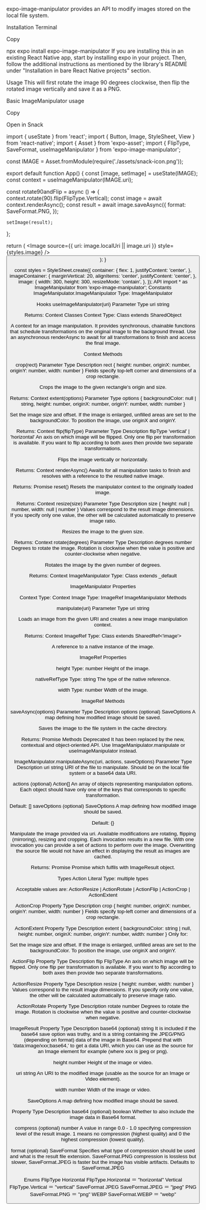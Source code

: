 expo-image-manipulator provides an API to modify images stored on the local file system.

Installation
Terminal

Copy

npx expo install expo-image-manipulator
If you are installing this in an existing React Native app, start by installing expo in your project. Then, follow the additional instructions as mentioned by the library's README under "Installation in bare React Native projects" section.

Usage
This will first rotate the image 90 degrees clockwise, then flip the rotated image vertically and save it as a PNG.

Basic ImageManipulator usage

Copy

Open in Snack

import { useState } from 'react';
import { Button, Image, StyleSheet, View } from 'react-native';
import { Asset } from 'expo-asset';
import { FlipType, SaveFormat, useImageManipulator } from 'expo-image-manipulator';

const IMAGE = Asset.fromModule(require('./assets/snack-icon.png'));

export default function App() {
const [image, setImage] = useState(IMAGE);
const context = useImageManipulator(IMAGE.uri);

const rotate90andFlip = async () => {
context.rotate(90).flip(FlipType.Vertical);
const image = await context.renderAsync();
const result = await image.saveAsync({
format: SaveFormat.PNG,
});

    setImage(result);

};

return (
<View style={styles.container}>
<View style={styles.imageContainer}>
<Image source={{ uri: image.localUri || image.uri }} style={styles.image} />
</View>
<Button title="Rotate and Flip" onPress={rotate90andFlip} />
</View>
);
}

const styles = StyleSheet.create({
container: {
flex: 1,
justifyContent: 'center',
},
imageContainer: {
marginVertical: 20,
alignItems: 'center',
justifyContent: 'center',
},
image: {
width: 300,
height: 300,
resizeMode: 'contain',
},
});
API
import \* as ImageManipulator from 'expo-image-manipulator';
Constants
ImageManipulator.ImageManipulator
Type: ImageManipulator

Hooks
useImageManipulator(uri)
Parameter Type
uri string

Returns:
Context
Classes
Context
Type: Class extends SharedObject

A context for an image manipulation. It provides synchronous, chainable functions that schedule transformations on the original image to the background thread. Use an asynchronous renderAsync to await for all transformations to finish and access the final image.

Context Methods

crop(rect)
Parameter Type Description
rect
{
height: number,
originX: number,
originY: number,
width: number
}
Fields specify top-left corner and dimensions of a crop rectangle.

Crops the image to the given rectangle's origin and size.

Returns:
Context
extent(options)
Parameter Type
options
{
backgroundColor: null | string,
height: number,
originX: number,
originY: number,
width: number
}

Set the image size and offset. If the image is enlarged, unfilled areas are set to the backgroundColor. To position the image, use originX and originY.

Returns:
Context
flip(flipType)
Parameter Type Description
flipType 'vertical' | 'horizontal'
An axis on which image will be flipped. Only one flip per transformation is available. If you want to flip according to both axes then provide two separate transformations.

Flips the image vertically or horizontally.

Returns:
Context
renderAsync()
Awaits for all manipulation tasks to finish and resolves with a reference to the resulted native image.

Returns:
Promise<ImageRef>
reset()
Resets the manipulator context to the originally loaded image.

Returns:
Context
resize(size)
Parameter Type Description
size
{
height: null | number,
width: null | number
}
Values correspond to the result image dimensions. If you specify only one value, the other will be calculated automatically to preserve image ratio.

Resizes the image to the given size.

Returns:
Context
rotate(degrees)
Parameter Type Description
degrees number
Degrees to rotate the image. Rotation is clockwise when the value is positive and counter-clockwise when negative.

Rotates the image by the given number of degrees.

Returns:
Context
ImageManipulator
Type: Class extends \_default

ImageManipulator Properties

Context
Type: Context
Image
Type: ImageRef
ImageManipulator Methods

manipulate(uri)
Parameter Type
uri string

Loads an image from the given URI and creates a new image manipulation context.

Returns:
Context
ImageRef
Type: Class extends SharedRef<'image'>

A reference to a native instance of the image.

ImageRef Properties

height
Type: number
Height of the image.

nativeRefType
Type: string
The type of the native reference.

width
Type: number
Width of the image.

ImageRef Methods

saveAsync(options)
Parameter Type Description
options
(optional)
SaveOptions
A map defining how modified image should be saved.

Saves the image to the file system in the cache directory.

Returns:
Promise<ImageResult>
Methods
Deprecated It has been replaced by the new, contextual and object-oriented API. Use ImageManipulator.manipulate or useImageManipulator instead.

ImageManipulator.manipulateAsync(uri, actions, saveOptions)
Parameter Type Description
uri string
URI of the file to manipulate. Should be on the local file system or a base64 data URI.

actions
(optional)
Action[]
An array of objects representing manipulation options. Each object should have only one of the keys that corresponds to specific transformation.

Default:
[]
saveOptions
(optional)
SaveOptions
A map defining how modified image should be saved.

Default:
{}

Manipulate the image provided via uri. Available modifications are rotating, flipping (mirroring), resizing and cropping. Each invocation results in a new file. With one invocation you can provide a set of actions to perform over the image. Overwriting the source file would not have an effect in displaying the result as images are cached.

Returns:
Promise<ImageResult>
Promise which fulfils with ImageResult object.

Types
Action
Literal Type: multiple types

Acceptable values are: ActionResize | ActionRotate | ActionFlip | ActionCrop | ActionExtent

ActionCrop
Property Type Description
crop
{
height: number,
originX: number,
originY: number,
width: number
}
Fields specify top-left corner and dimensions of a crop rectangle.

ActionExtent
Property Type Description
extent
{
backgroundColor: string | null,
height: number,
originX: number,
originY: number,
width: number
}
Only for:

Set the image size and offset. If the image is enlarged, unfilled areas are set to the backgroundColor. To position the image, use originX and originY.

ActionFlip
Property Type Description
flip FlipType
An axis on which image will be flipped. Only one flip per transformation is available. If you want to flip according to both axes then provide two separate transformations.

ActionResize
Property Type Description
resize
{
height: number,
width: number
}
Values correspond to the result image dimensions. If you specify only one value, the other will be calculated automatically to preserve image ratio.

ActionRotate
Property Type Description
rotate number
Degrees to rotate the image. Rotation is clockwise when the value is positive and counter-clockwise when negative.

ImageResult
Property Type Description
base64
(optional)
string
It is included if the base64 save option was truthy, and is a string containing the JPEG/PNG (depending on format) data of the image in Base64. Prepend that with 'data:image/xxx;base64,' to get a data URI, which you can use as the source for an Image element for example (where xxx is jpeg or png).

height number
Height of the image or video.

uri string
An URI to the modified image (usable as the source for an Image or Video element).

width number
Width of the image or video.

SaveOptions
A map defining how modified image should be saved.

Property Type Description
base64
(optional)
boolean
Whether to also include the image data in Base64 format.

compress
(optional)
number
A value in range 0.0 - 1.0 specifying compression level of the result image. 1 means no compression (highest quality) and 0 the highest compression (lowest quality).

format
(optional)
SaveFormat
Specifies what type of compression should be used and what is the result file extension. SaveFormat.PNG compression is lossless but slower, SaveFormat.JPEG is faster but the image has visible artifacts. Defaults to SaveFormat.JPEG

Enums
FlipType
Horizontal
FlipType.Horizontal ＝ "horizontal"
Vertical
FlipType.Vertical ＝ "vertical"
SaveFormat
JPEG
SaveFormat.JPEG ＝ "jpeg"
PNG
SaveFormat.PNG ＝ "png"
WEBP
SaveFormat.WEBP ＝ "webp"
